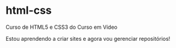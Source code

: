# html-css
 Curso de HTML5 e  CSS3 do Curso em Vídeo

Estou aprendendo a criar sites e agora vou gerenciar repositórios!